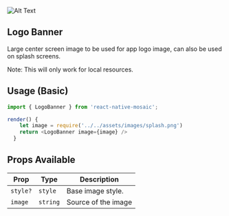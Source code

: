 ![Alt Text](https://drive.google.com/uc?export=view&id=14eMlHgxSHh6oc4d-9WVbkJYx17kVSQLt)

## Logo Banner

Large center screen image to be used for app logo image, can also be used on splash screens.

Note: This will only work for local resources.

## Usage (Basic)

```js
import { LogoBanner } from 'react-native-mosaic';

render() {
    let image = require('../../assets/images/splash.png')
    return <LogoBanner image={image} />
  }

```

## Props Available

| Prop     | Type     | Description         |
| -------- | -------- | ------------------- |
| `style?` | `style`  | Base image style.   |
| `image`  | `string` | Source of the image |

